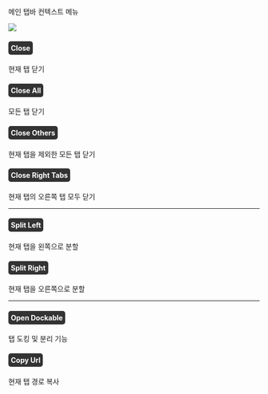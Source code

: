 <style>
 .aaqa {
  color:white;
  background-color: #333333;
  display:table;
  padding:5px;
  border-radius : 5px;
 }
 </style>
메인 탭바 컨텍스트 메뉴

![](https://wikidocs.net/images/page/23228/%EC%8A%A4%ED%81%AC%EB%A6%B0%EC%83%B7_2025-02-03_143104.png) 

 <h4 class="aaqa"> Close </h4>
현재 탭 닫기

 <h4 class="aaqa"> Close All </h4>
모든 탭 닫기

<h4 class="aaqa"> Close Others </h4>
현재 탭을 제외한 모든 탭 닫기 

<h4 class="aaqa"> Close Right Tabs</h4>
현재 탭의 오른쪽 탭 모두 닫기
<hr>
<h4 class="aaqa"> Split Left</h4>
현재 탭을 왼쪽으로 분할

<h4 class="aaqa"> Split Right</h4>
현재 탭을 오른쪽으로 분할
 <hr>
 <h4 class="aaqa"> Open Dockable</h4>
탭 도킹 및 분리 기능

<h4 class="aaqa"> Copy Url</h4>
현재 탭 경로 복사